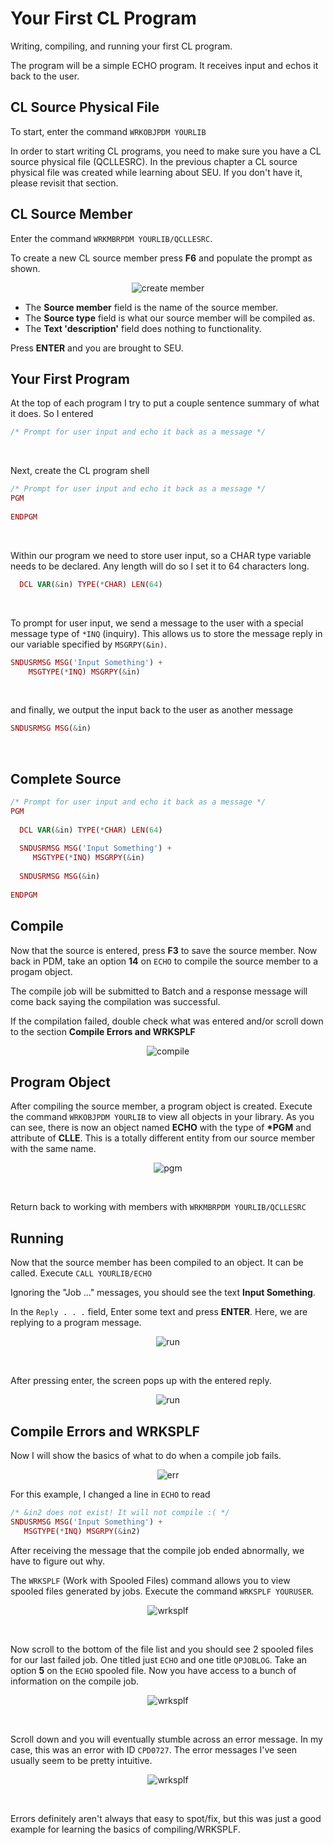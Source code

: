 # Your First CL Program


Writing, compiling, and running your first CL program.

The program will be a simple ECHO program. It receives input and echos it back to the user.


## CL Source Physical File

To start, enter the command ```WRKOBJPDM YOURLIB```

In order to start writing CL programs, you need to make sure you have a CL source physical file (QCLLESRC).
In the previous chapter a CL source physical file was created while learning about SEU.
If you don't have it, please revisit that section.


## CL Source Member

Enter the command ```WRKMBRPDM YOURLIB/QCLLESRC```.


To create a new CL source member press **F6**
and populate the prompt as shown.


<figure align="center">
	<img src="./core/cl/_assets/cl-01.PNG" alt="create member" />
</figure>


* The **Source member** field is the name of the source member.
* The **Source type** field is what our source member will be compiled as.
* The **Text 'description'** field does nothing to functionality.


Press **ENTER** and you are brought to SEU.


## Your First Program

At the top of each program I try to put a couple sentence summary of what it does.
So I entered
```php
/* Prompt for user input and echo it back as a message */
```

<br>

Next, create the CL program shell
```php
/* Prompt for user input and echo it back as a message */  
PGM                                               
                                    
ENDPGM
```

<br>

Within our program we need to store user input, so a CHAR type variable needs to be declared. 
Any length will do so I set it to 64 characters long.
```php                                                               
  DCL VAR(&in) TYPE(*CHAR) LEN(64)                                        
```

<br>

To prompt for user input, we send a message to the user with a special message type of ```*INQ``` (inquiry).
This allows us to store the message reply in our variable specified by ```MSGRPY(&in)```.
```php
SNDUSRMSG MSG('Input Something') +
    MSGTYPE(*INQ) MSGRPY(&in)      
```

<br>

and finally, we output the input back to the user as another message
```php                                 
SNDUSRMSG MSG(&in)
```

<br>

## Complete Source
```php
/* Prompt for user input and echo it back as a message */  
PGM                                 
                                    
  DCL VAR(&in) TYPE(*CHAR) LEN(64)  
                                    
  SNDUSRMSG MSG('Input Something') +
     MSGTYPE(*INQ) MSGRPY(&in)      
                                    
  SNDUSRMSG MSG(&in)                
                                    
ENDPGM                              
```


## Compile
Now that the source is entered, press **F3** to save the source member.
Now back in PDM, take an option **14** on ```ECHO``` to compile the source member to a progam object.

The compile job will be submitted to Batch and a response message will come back
saying the compilation was successful.

If the compilation failed, double check what was entered and/or scroll down to the section **Compile Errors and WRKSPLF**

<figure align="center">
	<img src="./core/cl/_assets/cl-02.PNG" alt="compile" />
</figure>


## Program Object
After compiling the source member, a program object is created.
Execute the command ```WRKOBJPDM YOURLIB``` to view all objects in your library.
As you can see, there is now an object named **ECHO** with the type of **\*PGM** and
attribute of **CLLE**. This is a totally different entity from our source member with the same name.

<figure align="center">
	<img src="./core/cl/_assets/cl-09.PNG" alt="pgm" />
</figure>

<br>

Return back to working with members with ```WRKMBRPDM YOURLIB/QCLLESRC```


## Running
Now that the source member has been compiled to an object. It can be called.
Execute ```CALL YOURLIB/ECHO```

Ignoring the "Job ..." messages, you should see the text **Input Something**.

In the ```Reply . . .``` field, Enter some text and press **ENTER**.
Here, we are replying to a program message.

<figure align="center">
	<img src="./core/cl/_assets/cl-03.PNG" alt="run" />
</figure>

<br>

After pressing enter, the screen pops up with the entered reply.

<figure align="center">
	<img src="./core/cl/_assets/cl-04.PNG" alt="run" />
</figure>


## Compile Errors and WRKSPLF
Now I will show the basics of what to do when a compile job fails.
<figure align="center">
	<img src="./core/cl/_assets/cl-05.PNG" alt="err" />
</figure>


For this example, I changed a line in ```ECHO``` to read
```php
/* &in2 does not exist! It will not compile :( */
SNDUSRMSG MSG('Input Something') +
   MSGTYPE(*INQ) MSGRPY(&in2)     
```

After receiving the message that the compile job ended abnormally,
we have to figure out why.

The ```WRKSPLF``` (Work with Spooled Files) command allows you to view
spooled files generated by jobs.
Execute the command ```WRKSPLF YOURUSER```.
<figure align="center">
	<img src="./core/cl/_assets/cl-06.PNG" alt="wrksplf" />
</figure>

<br>

Now scroll to the bottom of the file list and you should see 2 spooled files for our last failed job.
One titled just ```ECHO``` and one title ```QPJOBLOG```.
Take an option **5** on the ```ECHO``` spooled file.
Now you have access to a bunch of information on the compile job.
<figure align="center">
	<img src="./core/cl/_assets/cl-07.PNG" alt="wrksplf" />
</figure>

<br>

Scroll down and you will eventually stumble across an error message.
In my case, this was an error with ID ```CPD0727```.
The error messages I've seen usually seem to be pretty intuitive.

<figure align="center">
	<img src="./core/cl/_assets/cl-08.PNG" alt="wrksplf" />
</figure>

<br>

Errors definitely aren't always that easy to spot/fix, but this was just a good example
for learning the basics of compiling/WRKSPLF.

